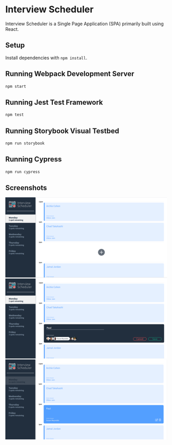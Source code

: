 # Interview Scheduler

Interview Scheduler is a Single Page Application (SPA) primarily built using React. 

## Setup

Install dependencies with `npm install`.

## Running Webpack Development Server

```sh
npm start
```

## Running Jest Test Framework

```sh
npm test
```

## Running Storybook Visual Testbed

```sh
npm run storybook
```

## Running Cypress
```sh
npm run cypress
```

## Screenshots
!["example view"](https://raw.githubusercontent.com/defsax/scheduler/master/docs/default_view.png)
!["creation form"](https://raw.githubusercontent.com/defsax/scheduler/master/docs/edit_create_appointment.png)
!["appointment shown"](https://raw.githubusercontent.com/defsax/scheduler/master/docs/appointment_card.png)
